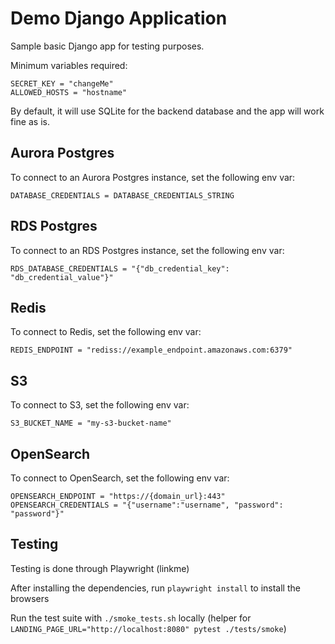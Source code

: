 # Demo Django Application

Sample basic Django app for testing purposes.

Minimum variables required:

```
SECRET_KEY = "changeMe"
ALLOWED_HOSTS = "hostname"
```

By default, it will use SQLite for the backend database and the app will work fine as is.

## Aurora Postgres

To connect to an Aurora Postgres instance, set the following env var:

```
DATABASE_CREDENTIALS = DATABASE_CREDENTIALS_STRING
```

## RDS Postgres

To connect to an RDS Postgres instance, set the following env var:

```
RDS_DATABASE_CREDENTIALS = "{"db_credential_key": "db_credential_value"}"
```

## Redis

To connect to Redis, set the following env var:

```
REDIS_ENDPOINT = "rediss://example_endpoint.amazonaws.com:6379"
```

## S3

To connect to S3, set the following env var:

```
S3_BUCKET_NAME = "my-s3-bucket-name"
```

## OpenSearch

To connect to OpenSearch, set the following env var:

```
OPENSEARCH_ENDPOINT = "https://{domain_url}:443"
OPENSEARCH_CREDENTIALS = "{"username":"username", "password": "password"}"
```

## Testing

Testing is done through Playwright (linkme)

After installing the dependencies, run `playwright install` to install the browsers

Run the test suite with `./smoke_tests.sh` locally (helper for `LANDING_PAGE_URL="http://localhost:8080" pytest ./tests/smoke`)
